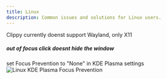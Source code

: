 ```yaml
---
title: Linux
description: Common issues and solutions for Linux users.
---
```


Clippy currently doenst support Wayland, only X11

##### out of focus click doesnt hide the window

set Focus Prevention to "None" in KDE Plasma settings
![Linux KDE Plasma Focus Prevention](/common-issues/linux_kde_plasma_focus_prevention.png)
